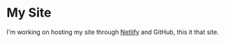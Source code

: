 # My Site

I'm working on hosting my site through [Netlify](https://netlify.com) and GitHub, this it that site.
